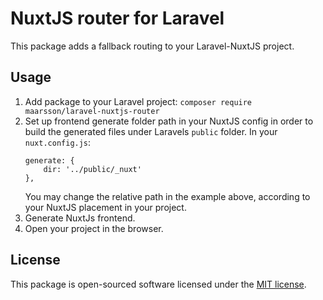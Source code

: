 # NuxtJS router for Laravel

This package adds a fallback routing to your Laravel-NuxtJS project.

## Usage

1. Add package to your Laravel project: `composer require maarsson/laravel-nuxtjs-router`
2. Set up frontend generate folder path in your NuxtJS config in order to build the generated files under Laravels `public` folder. In your `nuxt.config.js`:
    ```
    generate: {
        dir: '../public/_nuxt'
    },
    ```
    You may change the relative path in the example above, according to your NuxtJS placement in your project.
3. Generate NuxtJs frontend.
4. Open your project in the browser.


## License

This package is open-sourced software licensed under the [MIT license](LICENSE.md).
